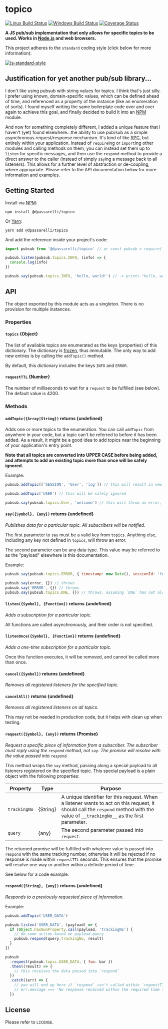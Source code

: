 # topico

[![Linux Build Status](https://img.shields.io/travis/DPassarelli/topico/master?label=Linux%20build&logo=travis)](https://travis-ci.org/DPassarelli/topico)
[![Windows Build Status](https://img.shields.io/appveyor/build/DPassarelli/topico/master?label=Windows%20build&logo=appveyor)](https://ci.appveyor.com/project/DPassarelli/topico?branch=master)
[![Coverage Status](https://img.shields.io/coveralls/github/DPassarelli/topico/master?logo=coveralls)](https://coveralls.io/github/DPassarelli/topico?branch=master)

**A JS pub/sub implementation that only allows for specific topics to be used. Works in [Node.js](https://nodejs.org) and web browsers.**

This project adheres to the `standard` coding style (click below for more information):

[![js-standard-style](https://cdn.rawgit.com/feross/standard/master/badge.svg)](https://github.com/feross/standard#javascript-standard-style)


## Justification for yet another pub/sub library...

I don't like using pubsub with string values for topics. I think that's just silly. I prefer using known, domain-specific values, which can be defined ahead of time, and referenced as a property of the instance (like an enumeration of sorts). I found myself writing the same boilerplate code over and over again to achieve this goal, and finally decided to build it into an [NPM](https://docs.npmjs.com) module.

And now for something completely different, I added a unique feature that I haven't (yet) found elsewhere...the ability to use pub/sub as a simple asynchronous request/response mechanism. It's kind of like [RPC](https://en.wikipedia.org/wiki/Remote_procedure_call), but entirely within your application. Instead of `require`ing or `import`ing other modules and calling methods on them, you can instead set them up to `listen` for specific messages, and then use the `respond` method to provide a direct answer to the caller (instead of simply `say`ing a message back to all listeners). This allows for a further level of abstraction or de-coupling, where appropriate. Please refer to the API documentation below for more information and examples.


## Getting Started

Install via [NPM](https://docs.npmjs.com/downloading-and-installing-packages-locally):

    npm install @dpassarelli/topico

Or [Yarn](https://yarnpkg.com/getting-started/usage#adding-a-dependency):

    yarn add @dpassarelli/topico

And add the reference inside your project's code:

```javascript
import pubsub from '@dpassarelli/topico' // or const pubsub = require('@dpassarelli/topico')

pubsub.listen(pubsub.topics.INFO, (info) => {
  console.log(info)
})

pubsub.say(pubsub.topics.INFO, 'hello, world!') // -> prints "hello, world!" on the console
```


## API

The object exported by this module acts as a singleton. There is no provision for multiple instances. 

### Properties

#### `topics` {Object}

The list of available topics are enumerated as the keys (properties) of this dictionary. The dictionary is [frozen](https://developer.mozilla.org/en-US/docs/Web/JavaScript/Reference/Global_Objects/Object/freeze), thus immutable. The only way to add new entries is by calling the `addTopic()` method.

By default, this dictionary includes the keys `INFO` and `ERROR`.

#### `requestTTL` {Number}

The number of milliseconds to wait for a `request` to be fulfilled (see below). The default value is 4200.

### Methods

#### `addTopic({Array|String})` returns {undefined}

Adds one or more topics to the enumeration. You can call `addTopic` from anywhere in your code, but a topic can't be referred to before it has been added. As a result, it might be a good idea to add topics near the beginning of your application's entry point.

**Note that all topics are converted into UPPER CASE before being added, and attempts to add an existing topic more than once will be safely ignored.**

Example:

```javascript
pubsub.addTopic(['SESSION', 'User', 'log']) // this will result in new entries SESSION, USER, LOG

pubsub.addTopic('USER') // this will be safely ignored

pubsub.say(pubsub.topics.User, 'welcome') // this will throw an error, since `USER` exists, not `User`
```

#### `say({Symbol}, {any})` returns {undefined}

_Publishes data for a particular topic. All subscribers will be notified._

The first parameter to `say` must be a valid key from `topics`. Anything else, including any key not defined in `topics`, will throw an error.

The second parameter can be any data type. This value may be referred to as the "payload" elsewhere is this documentation.

Example:

```javascript
pubsub.say(pubsub.topics.ERROR, { timestamp: new Date(), sessionId: 'foo', userId: 'bar', error: e }) // OK

pubsub.say(error, {}) // throws
pubsub.say('ERROR', {}) // throws
pubsub.say(pubsub.topics.DNE, {}) // throws, assuming `DNE` has not already been added to the enum
```

#### `listen({Symbol}, {Function})` returns {undefined}

_Adds a subscription for a particular topic._

All functions are called asynchronously, and their order is not specified.

#### `listenOnce({Symbol}, {Function})` returns {undefined}

_Adds a one-time subscription for a particular topic._

Once this function executes, it will be removed, and cannot be called more than once.

#### `cancel({Symbol})` returns {undefined}

_Removes all registered listeners for the specified topic._

#### `cancelAll()` returns {undefined}

_Removes all registered listeners on all topics._

This may not be needed in production code, but it helps with clean up when testing.

#### `request({Symbol}, {any})` returns {Promise}

_Request a specific piece of information from a subscriber. The subscriber must reply using the `respond` method, not `say`. The promise will resolve with the value passed into `respond`._

This method wraps the `say` method, passing along a special payload to all listeners registered on the specified topic. This special payload is a plain object with the following properties:

| Property     | Type     | Purpose |
|--------------|----------|---------|
| `trackingNo` | {String} | A unique identifier for this request. When a listener wants to act on this request, it should call the `respond` method with the value of `__trackingNo__` as the first parameter. |
| `query`    | {any}    | The second parameter passed into `request`. |

The returned promise will be fulfilled with whatever value is passed into `respond` with the same tracking number, otherwise it will be rejected if no response is made within `requestTTL` seconds. This ensures that the promise will resolve one way or another within a definite period of time.

See below for a code example.

#### `respond({String}, {any})` returns {undefined}

_Responds to a previously requested piece of information._

Example:

```javascript
pubsub.addTopic('USER_DATA')

pubsub.listen('USER_DATA', (payload) => {
  if (Object.hasOwnProperty.call(payload, 'trackingNo') {
    // do some action based on payload.query
    pubsub.respond(query.trackingNo, result)
  }
})

pubsub
  .request(pubsub.topic.USER_DATA, { foo: bar })
  .then((result) => {
    // this receives the data passed into `respond`
  })
  .catch((err) => {
    // you will end up here if `respond` isn't called within `requestTTL` ms (by default, 4200)
    // err.message === 'No response received within the required time limit.'
  })
```

## License

Please refer to `LICENSE`.
